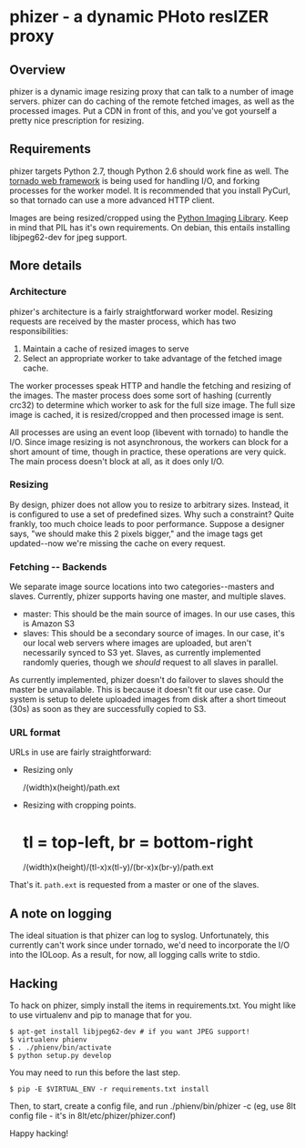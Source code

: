 # phizer - a dynamic PHoto resIZER proxy

## Overview

phizer is a dynamic image resizing proxy that can talk to a number of
image servers. phizer can do caching of the remote fetched images, as
well as the processed images. Put a CDN in front of this, and you've
got yourself a pretty nice prescription for resizing.

## Requirements

phizer targets Python 2.7, though Python 2.6 should work fine as well.
The [tornado web framework](http://www.tornadoweb.org) is being used
for handling I/O, and forking processes for the worker model. It is 
recommended that you install PyCurl, so that tornado can use a more
advanced HTTP client.

Images are being resized/cropped using the 
[Python Imaging Library](http://www.pythonware.com/products/pil/). Keep
in mind that PIL has it's own requirements. On debian, this entails
installing libjpeg62-dev for jpeg support.

## More details

### Architecture

phizer's architecture is a fairly straightforward worker model. Resizing
requests are received by the master process, which has two 
responsibilities:

   1. Maintain a cache of resized images to serve
   2. Select an appropriate worker to take advantage of the fetched image
      cache.

The worker processes speak HTTP and handle the fetching and resizing of
the images. The master process does some sort of hashing (currently crc32)
to determine which worker to ask for the full size image. The full size
image is cached, it is resized/cropped and then processed image is sent.

All processes are using an event loop (libevent with tornado) to handle
the I/O. Since image resizing is not asynchronous, the workers can block
for a short amount of time, though in practice, these operations are very
quick. The main process doesn't block at all, as it does only I/O.

### Resizing

By design, phizer does not allow you to resize to arbitrary sizes. Instead,
it is configured to use a set of predefined sizes. Why such a constraint?
Quite frankly, too much choice leads to poor performance. Suppose a 
designer says, "we should make this 2 pixels bigger," and the image tags
get updated--now we're missing the cache on every request.

### Fetching -- Backends

We separate image source locations into two categories--masters and slaves.
Currently, phizer supports having one master, and multiple slaves. 

* master: This should be the main source of images. In our use cases, this
  is Amazon S3
* slaves: This should be a secondary source of images. In our case, it's our
  local web servers where images are uploaded, but aren't necessarily synced
  to S3 yet. Slaves, as currently implemented randomly queries, though
  we *should* request to all slaves in parallel.
  
As currently implemented, phizer doesn't do failover to slaves should the
master be unavailable. This is because it doesn't fit our use case. Our
system is setup to delete uploaded images from disk after a short timeout 
(30s) as soon as they are successfully copied to S3.


### URL format

URLs in use are fairly straightforward:
 
* Resizing only

    /(width)x(height)/path.ext
    
* Resizing with cropping points.

    # tl = top-left, br = bottom-right
    /(width)x(height)/(tl-x)x(tl-y)/(br-x)x(br-y)/path.ext
 
That's it. `path.ext` is requested from a master or one of the slaves.

## A note on logging

The ideal situation is that phizer can log to syslog. Unfortunately, this
currently can't work since under tornado, we'd need to incorporate the I/O
into the IOLoop. As a result, for now, all logging calls write to stdio.

## Hacking

To hack on phizer, simply install the items in requirements.txt. You might
like to use virtualenv and pip to manage that for you.

    $ apt-get install libjpeg62-dev # if you want JPEG support!
    $ virtualenv phienv
    $ . ./phienv/bin/activate
    $ python setup.py develop
    
You may need to run this before the last step.

    $ pip -E $VIRTUAL_ENV -r requirements.txt install 
  
Then, to start, create a config file, and run ./phienv/bin/phizer -c <configfile>
(eg, use 8lt config file - it's in 8lt/etc/phizer/phizer.conf)

Happy hacking!
